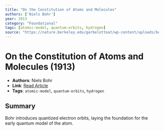 ```yaml
---
title: "On the Constitution of Atoms and Molecules"
authors: ['Niels Bohr']
year: 1913
category: "Foundational"
tags: [atomic-model, quantum-orbits, hydrogen]
source: "https://nature.berkeley.edu/garbelottoat/wp-content/uploads/bohr1913.pdf"
---
```


# On the Constitution of Atoms and Molecules (1913)

- **Authors**: Niels Bohr  
- **Link**: [Read Article](https://nature.berkeley.edu/garbelottoat/wp-content/uploads/bohr1913.pdf)  
- **Tags**: `atomic-model`, `quantum-orbits`, `hydrogen`

## Summary

Bohr introduces quantized electron orbits, laying the foundation for the early quantum model of the atom.
